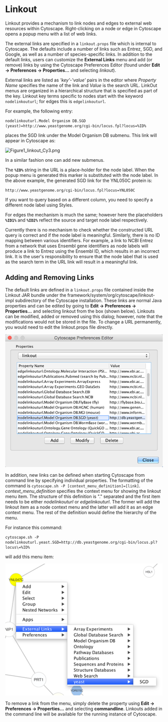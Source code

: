 <a id="linkout"> </a>
# Linkout

Linkout provides a mechanism to link nodes and edges to external web
resources within Cytoscape. Right-clicking on a node or edge in
Cytoscape opens a popup menu with a list of web links.

The external links are specified in a `linkout.props` file which is
internal to Cytoscape. The defaults include a number of links such as
Entrez, SGD, and Google, as well as a number of species-specific
links. In addition to the default links, users can customize the
**External Links** menu and add (or remove) links by using the Cytoscape
Preferences Editor (found under **Edit → Preferences → Properties...** 
and selecting *linkout*).

External links are listed as *'key'-'value'* pairs in the
editor where *Property Name* specifies the name of the link and
*Value* is the search URL. LinkOut menus are organized in a
hierarchical structure that is specified as part of the key. Linkout key terms
specific to nodes start with the keyword `nodelinkouturl`; for edges
this is `edgelinkouturl`.

For example, the following entry:

    nodelinkouturl.Model Organism DB.SGD (yeast)=http://www.yeastgenome.org/cgi-bin/locus.fpl?locus=%ID%

places the SGD link under the Model Organism DB submenu. This link will
appear in Cytoscape as:

![Figure1\_linkout\_Cy3.png](_static/images/Linkout/Figure1_linkout_Cy3.png)

In a similar fashion one can add new submenus.

The **`%ID%`** string in the URL is a place-holder for the node label.
When the popup menu is generated this marker is substituted with the
node label. In the above example, the generated SGD link for the YNL050C
protein is:

    http://www.yeastgenome.org/cgi-bin/locus.fpl?locus=YNL050C

If you want to query based on a different column, you need to specify a
different node label using Styles.

For edges the mechanism is much the same; however here the placeholders
**`%ID1%`** and **`%ID2%`** reflect the source and target node label
respectively.

Currently there is no mechanism to check whether the constructed URL
query is correct and if the node label is meaningful. Similarly, there
is no ID mapping between various identifiers. For example, a link to
NCBI Entrez from a network that uses Ensembl gene identifiers as node
labels will produce a link to Entrez using the Ensembl ID, which results
in an incorrect link. It is the user's responsibility to ensure that the
node label that is used as the search term in the URL link will result
in a meaningful link.

<a id="adding_and_removing_links"> </a>
## Adding and Removing Links

The default links are defined in a `linkout.props` file contained inside
the Linkout JAR bundle under the
framework/system/org/cytoscape/linkout-impl subdirectory of the
Cytoscape installation. These links are normal Java properties and can
be edited by going to **Edit → Preferences → Properties...** and
selecting linkout from the box (shown below). Linkouts can be modified,
added or removed using this dialog; however, note that the modifications
would not be stored in the file. To change a URL permanently, you would
need to edit the linkout.props file directly.

![Figure2\_linkout26.png](_static/images/Linkout/Figure2_linkout26.png)

In addition, new links can be defined when starting Cytoscape from
command line by specifying individual properties. The formatting of the
command is ` cytoscape.sh -P [context_menu_definition]=[link] `.
*context\_menu\_definition* specifies the context menu for showing the
linkout menu item. The structure of this definition is "." separated and
the first item needs to be either *nodelinkouturl* or *edgelinkouturl*.
The former will add the linkout item as a node context menu and the
latter will add it as an edge context menu. The rest of the definition
would define the hierarchy of the menu.

For instance this command:

    cytoscape.sh -P nodelinkouturl.yeast.SGD=http://db.yeastgenome.org/cgi-bin/locus.pl?locus\=%ID%

will add this menu item:

![Figure3\_linkout26.png](_static/images/Linkout/Figure3_linkout26.png)

To remove a link from the menu, simply delete the property using **Edit
→ Preferences → Properties...** and selecting **commandline**. Linkouts
added in the command line will be available for the running instance of
Cytoscape.

